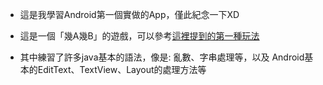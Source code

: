 *	這是我學習Android第一個實做的App，僅此紀念一下XD

*	這是一個「幾A幾B」的遊戲，可以參考[這裡提到的第一種玩法](https://zh.wikipedia.org/wiki/%E7%8C%9C%E6%95%B0%E5%AD%97)

*	其中練習了許多java基本的語法，像是: 亂數、字串處理等，以及 Android基本的EditText、TextView、Layout的處理方法等